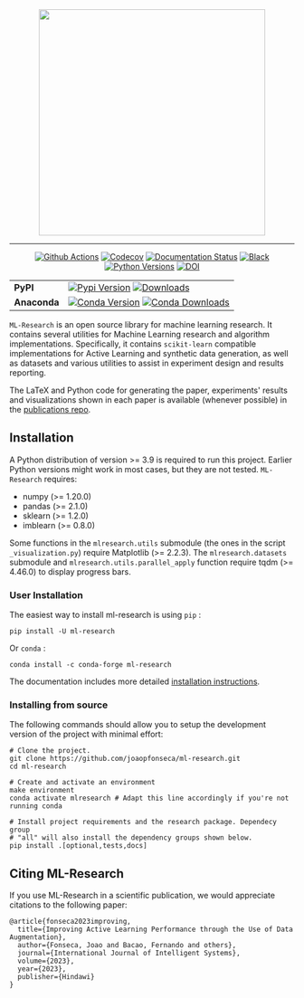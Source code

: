 <div align="center">
<img src="docs/_static/logo.png" width="400px">
</div>

______________________________________________________________________

<p align="center">
<a href="https://github.com/joaopfonseca/ml-research/actions/workflows/ci.yml"><img alt="Github Actions" src="https://github.com/joaopfonseca/ml-research/actions/workflows/ci.yml/badge.svg"></a>
<a href="https://codecov.io/gh/joaopfonseca/ml-research"><img alt="Codecov" src="https://codecov.io/gh/joaopfonseca/ml-research/branch/master/graph/badge.svg?token=J2EBA4YTMN"></a>
<a href="https://mlresearch.readthedocs.io/en/latest/?badge=latest"><img alt="Documentation Status" src="https://readthedocs.org/projects/mlresearch/badge/?version=latest"></a>
<a href="https://github.com/psf/black"><img alt="Black" src="https://img.shields.io/badge/code%20style-black-000000.svg"></a>
<a href="https://img.shields.io/badge/python-3.9%20|%203.10%20|%203.11%20|%203.12-blue"><img alt="Python Versions" src="https://img.shields.io/badge/python-3.9%20|%203.10%20|%203.11%20|%203.12-blue"></a>
<a href="https://doi.org/10.1155/2023/7941878"><img alt="DOI" src="https://zenodo.org/badge/DOI/10.1155/2023/7941878.svg"></a>
</p>
<table align="center">
  <tr>
    <td>
      <b>PyPI</b>
    </td>
    <td>
      <a href="https://badge.fury.io/py/ml-research"><img alt="Pypi Version" src="https://badge.fury.io/py/ml-research.svg"></a>
      <a href="https://pepy.tech/project/ml-research"><img alt="Downloads" src="https://static.pepy.tech/personalized-badge/ml-research?period=total&units=international_system&left_color=grey&right_color=brightgreen&left_text=downloads"></a>
    </td>
  </tr>
  <tr>
    <td>
      <b>Anaconda</b>
    </td>
    <td>
      <a href="https://anaconda.org/conda-forge/ml-research"><img alt="Conda Version" src="https://img.shields.io/conda/vn/conda-forge/ml-research.svg"></a>
      <a href="https://anaconda.org/conda-forge/ml-research"><img alt="Conda Downloads" src="https://img.shields.io/conda/dn/conda-forge/ml-research.svg"></a>
    </td>
  </tr>
</table>

``ML-Research`` is an open source library for machine learning research. It
contains several utilities for Machine Learning research and algorithm
implementations. Specifically, it contains ``scikit-learn`` compatible
implementations for Active Learning and synthetic data generation, as well as
datasets and various utilities to assist in experiment design and results
reporting.

The LaTeX and Python code for generating the paper, experiments' results and
visualizations shown in each paper is available (whenever possible) in the
[publications repo](https://github.com/joaopfonseca/publications).

## Installation

A Python distribution of version >= 3.9 is required to run this
project. Earlier Python versions might work in most cases, but they are not
tested. ``ML-Research`` requires:

- numpy (>= 1.20.0)
- pandas (>= 2.1.0)
- sklearn (>= 1.2.0)
- imblearn (>= 0.8.0)

Some functions in the ``mlresearch.utils`` submodule (the ones in the script
``_visualization.py``) require Matplotlib (>= 2.2.3). The
``mlresearch.datasets`` submodule and ``mlresearch.utils.parallel_apply``
function require tqdm (>= 4.46.0) to display progress bars.

### User Installation

The easiest way to install ml-research is using ``pip`` :

    pip install -U ml-research

Or ``conda`` :

    conda install -c conda-forge ml-research

The documentation includes more detailed [installation
instructions](https://mlresearch.readthedocs.io/en/latest/getting-started.html).

### Installing from source

The following commands should allow you to setup the development version of the
project with minimal effort:

    # Clone the project.
    git clone https://github.com/joaopfonseca/ml-research.git
    cd ml-research

    # Create and activate an environment 
    make environment 
    conda activate mlresearch # Adapt this line accordingly if you're not running conda

    # Install project requirements and the research package. Dependecy group
    # "all" will also install the dependency groups shown below.
    pip install .[optional,tests,docs] 

## Citing ML-Research

If you use ML-Research in a scientific publication, we would appreciate
citations to the following paper:

    @article{fonseca2023improving,
      title={Improving Active Learning Performance through the Use of Data Augmentation},
      author={Fonseca, Joao and Bacao, Fernando and others},
      journal={International Journal of Intelligent Systems},
      volume={2023},
      year={2023},
      publisher={Hindawi}
    }
